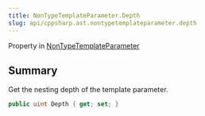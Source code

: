 ```yaml
---
title: NonTypeTemplateParameter.Depth
slug: api/cppsharp.ast.nontypetemplateparameter.depth
---
```

Property in [NonTypeTemplateParameter](/api/cppsharp/ast/nontypetemplateparameter)

## Summary


Get the nesting depth of the template parameter.


```csharp
public uint Depth { get; set; }
```

